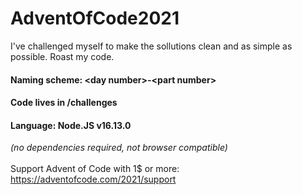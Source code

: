 # AdventOfCode2021
 I've challenged myself to make the sollutions clean and as simple as possible. Roast my code.
<br>
#### Naming scheme: \<day number\>-\<part number\>
#### Code lives in /challenges
#### Language: Node.JS v16.13.0
*(no dependencies required, not browser compatible)*
<br>
<br>
Support Advent of Code with 1$ or more: https://adventofcode.com/2021/support
